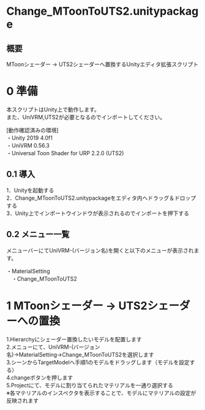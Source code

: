 # Change_MToonToUTS2.unitypackage
## 概要
MToonシェーダー → UTS2シェーダーへ置換するUnityエディタ拡張スクリプト<br>

# 0 準備
本スクリプトはUnity上で動作します。<br>
また、UniVRM,UTS2が必要となるのでインポートしてください。<br>

[動作確認済みの環境]<br>
・Unity 2019 4.0f1<br>
・UniVRM 0.56.3<br>
・Universal Toon Shader for URP 2.2.0 (UTS2)<br>

## 0.1 導入
1．Unityを起動する<br>
2．Change_MToonToUTS2.unitypackageをエディタ内へドラッグ＆ドロップする<br>
3．Unity上でインポートウインドウが表示されるのでインポートを押下する<br>

## 0.2 メニュー一覧
メニューバーにてUniVRM-(バージョン名)を開くと以下のメニューが表示されます。<br>

・MaterialSetting<br>
　・Change_MToonToUTS2<br>

# 1 MToonシェーダー → UTS2シェーダーへの置換

1.Hierarchyにシェーダー置換したいモデルを配置します<br>
2.メニューにて、UniVRM-(バージョン名)→MaterialSetting→Change_MToonToUTS2を選択します<br>
3.シーンからTargetModelへ手順1のモデルをドラッグします（モデルを設定する）<br>
4.changeボタンを押します<br>
5.Projectにて、モデルに割り当てられたマテリアルを一通り選択する<br>
※各マテリアルのインスペクタを表示することで、モデルにマテリアルの設定が反映されます<br>
